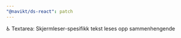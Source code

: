 ```yaml
---
"@navikt/ds-react": patch
---
```


:wheelchair: Textarea: Skjermleser-spesifikk tekst leses opp sammenhengende
